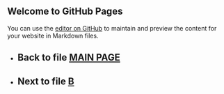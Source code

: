 ## Welcome to GitHub Pages

You can use the [editor on GitHub](https://github.com/samuelbetio/alphabet.file/edit/master/A/README.md) to maintain and preview the content for your website in Markdown files.

- ## **Back** to file [MAIN PAGE](../)

- ## **Next** to file [B](B/)


